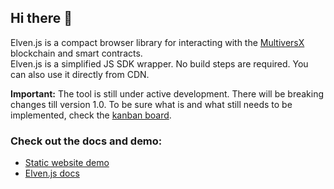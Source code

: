 ## Hi there 👋

Elven.js is a compact browser library for interacting with the [MultiversX](https://multiversx.com/) blockchain and smart contracts.  
Elven.js is a simplified JS SDK wrapper. No build steps are required. You can also use it directly from CDN.

**Important:** The tool is still under active development. There will be breaking changes till version 1.0. To be sure what is and what still needs to be implemented, check the [kanban board](https://github.com/orgs/elven-js/projects/1).

### Check out the docs and demo:
- [Static website demo](https://elvenjs.netlify.app/)
- [Elven.js docs](https://www.elvenjs.com)

